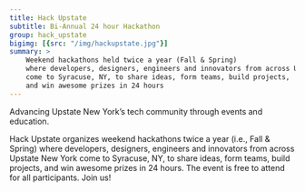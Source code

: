 ```yaml
---
title: Hack Upstate
subtitle: Bi-Annual 24 hour Hackathon
group: hack_upstate
bigimg: [{src: "/img/hackupstate.jpg"}]
summary: >
    Weekend hackathons held twice a year (Fall & Spring)
    where developers, designers, engineers and innovators from across Upstate New York
    come to Syracuse, NY, to share ideas, form teams, build projects,
    and win awesome prizes in 24 hours
---
```


Advancing Upstate New York’s tech community through events and education.

Hack Upstate organizes weekend hackathons twice a year (i.e., Fall & Spring) where developers, designers, engineers and innovators from across Upstate New York come to Syracuse, NY, to share ideas, form teams, build projects, and win awesome prizes in 24 hours. The event is free to attend for all participants. Join us!
